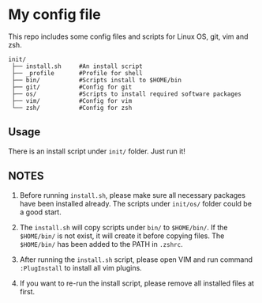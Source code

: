 # My config file

This repo includes some config files and scripts for Linux OS, git, vim and zsh.

    init/
     ├── install.sh     #An install script
     ├── _profile       #Profile for shell
     ├── bin/           #Scripts install to $HOME/bin
     ├── git/           #Config for git
     ├── os/            #Scripts to install required software packages
     ├── vim/           #Config for vim
     └── zsh/           #Config for zsh

## Usage

There is an install script under `init/` folder. Just run it!

## NOTES

1. Before running `install.sh`, please make sure all necessary packages have been
   installed already. The scripts under `init/os/` folder could be a good start.

2. The `install.sh` will copy scripts under `bin/` to `$HOME/bin/`. If the
   `$HOME/bin/` is not exist, it will create it before copying files. The
   `$HOME/bin/` has been added to the PATH in `.zshrc`.

3. After running the `install.sh` script, please open VIM and run command
   `:PlugInstall` to install all vim plugins.

4. If you want to re-run the install script, please remove all installed files
   at first.

